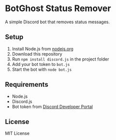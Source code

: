 # BotGhost Status Remover
A simple Discord bot that removes status messages.

## Setup
1. Install Node.js from [nodejs.org](https://nodejs.org/)
2. Download this repository
3. Run `npm install discord.js` in the project folder
4. Add your bot token to `bot.js`
5. Start the bot with `node bot.js`

## Requirements
- Node.js
- Discord.js
- Bot token from [Discord Developer Portal](https://discord.com/developers/applications)

## License
MIT License
